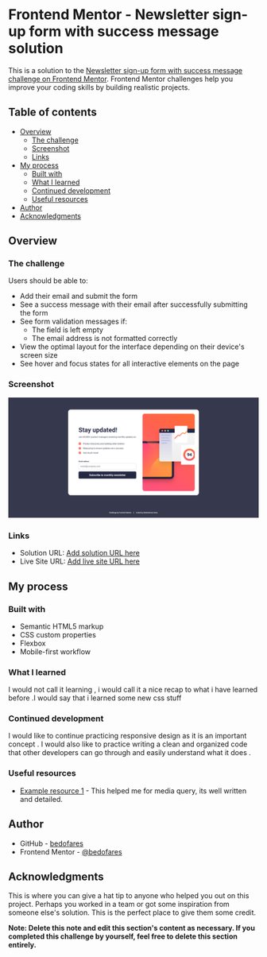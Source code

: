 # Frontend Mentor - Newsletter sign-up form with success message solution

This is a solution to the [Newsletter sign-up form with success message challenge on Frontend Mentor](https://www.frontendmentor.io/challenges/newsletter-signup-form-with-success-message-3FC1AZbNrv). Frontend Mentor challenges help you improve your coding skills by building realistic projects. 

## Table of contents

- [Overview](#overview)
  - [The challenge](#the-challenge)
  - [Screenshot](#screenshot)
  - [Links](#links)
- [My process](#my-process)
  - [Built with](#built-with)
  - [What I learned](#what-i-learned)
  - [Continued development](#continued-development)
  - [Useful resources](#useful-resources)
- [Author](#author)
- [Acknowledgments](#acknowledgments)


## Overview

### The challenge

Users should be able to:

- Add their email and submit the form
- See a success message with their email after successfully submitting the form
- See form validation messages if:
  - The field is left empty
  - The email address is not formatted correctly
- View the optimal layout for the interface depending on their device's screen size
- See hover and focus states for all interactive elements on the page

### Screenshot

![](./solution.png)

### Links

- Solution URL: [Add solution URL here](https://github.com/bedofares/Frontend-Mentor---newsletter-sign-up-with-success-message-main)
- Live Site URL: [Add live site URL here](https://your-live-site-url.com)

## My process

### Built with

- Semantic HTML5 markup
- CSS custom properties
- Flexbox
- Mobile-first workflow

### What I learned

I would not call it learning  , i would call it a nice recap to what i have learned before .I would say that i learned some new css stuff 


### Continued development

I would like to continue practicing responsive design as it is an important concept . I would also like to practice writing a clean and organized code that other developers can go through and easily understand what it does .


### Useful resources

- [Example resource 1](https://www.freecodecamp.org/news/css-media-queries-breakpoints-media-types-standard-resolutions-and-more/) - This helped me for media query, its well written and detailed.


## Author

- GitHub - [bedofares](https://github.com/bedofares)
- Frontend Mentor - [@bedofares](https://www.frontendmentor.io/profile/bedofares)


## Acknowledgments

This is where you can give a hat tip to anyone who helped you out on this project. Perhaps you worked in a team or got some inspiration from someone else's solution. This is the perfect place to give them some credit.

**Note: Delete this note and edit this section's content as necessary. If you completed this challenge by yourself, feel free to delete this section entirely.**
